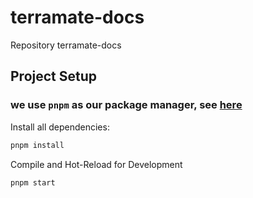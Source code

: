 # terramate-docs
Repository terramate-docs

## Project Setup

### we use `pnpm` as our package manager, see [here](https://pnpm.io/installation)

Install all dependencies:
```sh
pnpm install
```

Compile and Hot-Reload for Development

```sh
pnpm start
```